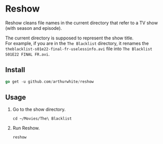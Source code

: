 # Reshow

Reshow cleans file names in the current directory that refer to a TV show (with season and episode).

The current directory is supposed to represent the show title.  
For example, if you are in the `The Blacklist` directory, it renames the `theblacklist-s01e22-final-fr-uselessinfo.avi` file into `The Blacklist S01E22 FINAL FR.avi`.

## Install

```Go
go get -u github.com/arthurwhite/reshow
```

## Usage

1. Go to the show directory.

   ```Shell
   cd ~/Movies/The\ Blacklist
   ```

2. Run Reshow.

   ```Shell
   reshow
   ```

